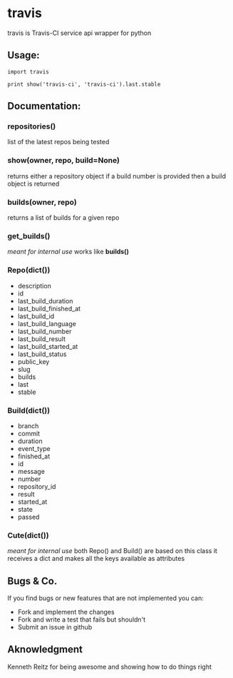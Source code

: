 # travis

travis is Travis-CI service api wrapper for python


## Usage:

	import travis

	print show('travis-ci', 'travis-ci').last.stable


## Documentation:

### **repositories()**
list of the latest repos being tested

### **show(owner, repo, build=None)**
returns either a repository object
if a build number is provided then a build object is returned

### **builds(owner, repo)**
returns a list of builds for a given repo

### **get_builds()**
*meant for internal use*
works like **builds()**

### **Repo(dict())**

* description
* id
* last_build_duration
* last_build_finished_at
* last_build_id
* last_build_language
* last_build_number
* last_build_result
* last_build_started_at
* last_build_status
* public_key
* slug
* builds
* last
* stable


### **Build(dict())**

* branch
* commit
* duration
* event_type
* finished_at
* id
* message
* number
* repository_id
* result
* started_at
* state
* passed

### **Cute(dict())**
*meant for internal use*
both Repo() and Build() are based on this class
it receives a dict and makes all the keys available as attributes


## Bugs & Co.

If you find bugs or new features that are not implemented you can:

 * Fork and implement the changes
 * Fork and write a test that fails but shouldn't
 * Submit an issue in github


## Aknowledgment

Kenneth Reitz for being awesome and showing how to do things right
